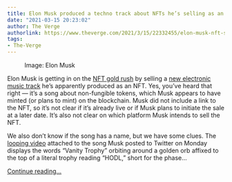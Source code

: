 ```yaml
---
title: Elon Musk produced a techno track about NFTs he’s selling as an NFT
date: "2021-03-15 20:23:02"
author: The Verge
authorlink: https://www.theverge.com/2021/3/15/22332455/elon-musk-nft-song-sale-crypto-bitcoin-music-video-tesla-technoking
tags:
- The-Verge
---
```

<figure>
      <img alt="" src="https://cdn.vox-cdn.com/thumbor/axKfWQkvxZYNOZ9kVBSt7_HJpkM=/0x0:1114x743/1310x873/cdn.vox-cdn.com/uploads/chorus_image/image/68970280/Screen_Shot_2021_03_15_at_3.56.20_PM.0.png" />
        <figcaption>Image: Elon Musk</figcaption>
    </figure>

  <p id="ko8hvU">Elon Musk is getting in on the <a href="https://www.theverge.com/22310188/nft-explainer-what-is-blockchain-crypto-art-faq">NFT gold rush</a> by selling a <a href="https://twitter.com/elonmusk/status/1371549960030842893">new electronic music track</a> he’s apparently produced as an NFT. Yes, you’ve heard that right — it’s a song about non-fungible tokens, which Musk appears to have minted (or plans to mint) on the blockchain. Musk did not include a link to the NFT, so it’s not clear if it’s already live or if Musk plans to initiate the sale at a later date. It’s also not clear on which platform Musk intends to sell the NFT. </p>
<p id="zfuM9D">We also don’t know if the song has a name, but we have some clues. The <a href="https://twitter.com/elonmusk/status/1371549960030842893">looping video</a> attached to the song Musk posted to Twitter on Monday displays the words “Vanity Trophy” orbiting around a golden orb affixed to the top of a literal trophy reading “HODL,” short for the phase...</p>
  <p>
    <a href="https://www.theverge.com/2021/3/15/22332455/elon-musk-nft-song-sale-crypto-bitcoin-music-video-tesla-technoking">Continue reading&hellip;</a>
  </p>